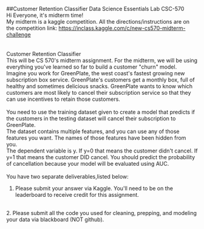 ##Customer Retention Classifier
Data Science Essentials Lab CSC-570
<br>
Hi Everyone, it's midterm time!
<br>
My midterm is a kaggle competition.  All the directions/instructions are on the competition link: https://inclass.kaggle.com/c/new-cs570-midterm-challenge  <br>
<br>
<br>
Customer Retention Classifier
<br>
This will be CS 570's midterm assignment.  For the midterm, we will be using everything you've learned so far to build a customer "churn" model.
<br>
Imagine you work for GreenPlate, the west coast's fastest growing new subscription box service.   GreenPlate's customers get a monthly box, full of healthy and sometimes delicious snacks.  GreenPlate wants to know which customers are most likely to cancel their subscription service so that they can use incentives to retain those customers.   
<br>
You need to use the training dataset given to create a model that predicts if the customers in the testing dataset will cancel their subscription to GreenPlate.
<br>
The dataset contains multiple features, and you can use any of those features you want.   The names of those features have been hidden from you.
<br>
The dependent variable is y.   If y=0 that means the customer didn't cancel.   If y=1 that means the customer DID cancel.   You should predict the probability of cancellation because your model will be evaluated using AUC.  
<br>
You have two separate deliverables,listed below:
<br>
1.  Please submit your answer via Kaggle.  You'll need to be on the leaderboard to receive credit for this assignment.
<br>
2.  Please submit all the code you used for cleaning, prepping, and modeling your data via blackboard (NOT github).